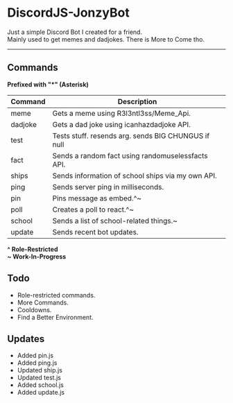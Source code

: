 # DiscordJS-JonzyBot

Just a simple Discord Bot I created for a friend.  
Mainly used to get memes and dadjokes. There is More to Come tho.  
___

## Commands  
**Prefixed with "\*" (Asterisk)**  

| Command       | Description                                               |
|---------------|-----------------------------------------------------------|
|meme           |Gets a meme using R3l3ntl3ss/Meme_Api.                     |
|dadjoke        |Gets a dad joke using icanhazdadjoke API.                  |
|test           |Tests stuff. resends arg. sends BIG CHUNGUS if null        |
|fact           |Sends a random fact using randomuselessfacts API.          |
|ships          |Sends information of school ships via my own API.          |
|ping           |Sends server ping in milliseconds.                         |  
|pin            |Pins message as embed.^~                                   |
|poll           |Creates a poll to react.^~                                 |
|school         |Sends a list of school-related things.~                    |
|update         |Sends recent bot updates.                                  |

**^ Role-Restricted**  
**~ Work-In-Progress**
  
## Todo
* Role-restricted commands.
* More Commands.
* Cooldowns.
* Find a Better Environment.

## Updates
* Added pin.js
* Added ping.js
* Updated ship.js 
* Updated test.js
* Added school.js
* Added update.js

<!-- **Visit My Github**  
[Github](https://github.com/redstripez08 "Mah super kewl GitHub") -->
  
